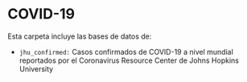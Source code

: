 # COVID-19

Esta carpeta incluye las bases de datos de:
- `jhu_confirmed:` Casos confirmados de COVID-19 a nivel mundial reportados por el Coronavirus Resource Center de Johns Hopkins University
